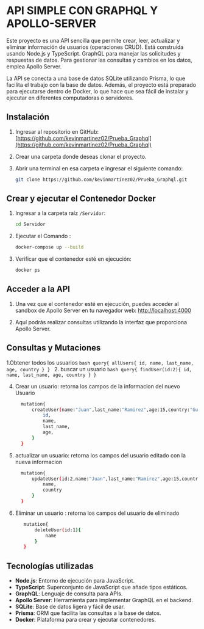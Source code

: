 

  # API SIMPLE CON GRAPHQL Y APOLLO-SERVER
Este proyecto es una API sencilla que permite crear, leer, actualizar y eliminar información de usuarios (operaciones CRUD). Está construida usando Node.js y TypeScript. GraphQL para manejar las solicitudes y respuestas de datos. Para gestionar las consultas y cambios en los datos, emplea Apollo Server.

La API se conecta a una base de datos SQLite utilizando Prisma, lo que facilita el trabajo con la base de datos. Además, el proyecto está preparado para ejecutarse dentro de Docker, lo que hace que sea fácil de instalar y ejecutar en diferentes computadoras o servidores.


## Instalación

1. Ingresar al repositorio en GitHub:
   [https://github.com/kevinmartinez02/Prueba_Graphql](https://github.com/kevinmartinez02/Prueba_Graphql)

2. Crear una carpeta donde deseas clonar el proyecto.

3. Abrir una terminal en esa carpeta e ingresar el siguiente comando:
   ```bash
   git clone https://github.com/kevinmartinez02/Prueba_Graphql.git
   ```
   

## Crear y ejecutar el Contenedor Docker

1. Ingresar a la carpeta raíz `/Servidor`:
   ```bash
   cd Servidor
   ```
2. Ejecutar el Comando :
   ```bash
   docker-compose up --build
   ```
3. Verificar que el contenedor esté en ejecución:
   ```bash
   docker ps
   ```



## Acceder a la API

1. Una vez que el contenedor esté en ejecución, puedes acceder al sandbox de Apollo Server en tu navegador web:
   [http://localhost:4000](http://localhost:4000)

2. Aquí podrás realizar consultas utilizando la interfaz que proporciona Apollo Server.




## Consultas y Mutaciones

1.Obtener todos los usuarios
    ```bash
        query{
            allUsers{
                id,
                name,
                last_name,
                age,
                country
            }
        }
    ```
2. buscar un usuario
    ```bash
        query{
            findUser(id:2){
                id,
                name,
                last_name,
                age,
                country
            }
        }
    ```


4. Crear un usuario: retorna los campos de la informacion del nuevo Usuario

      ```bash
        mutation{
            createUser(name:"Juan",last_name:"Ramirez",age:15,country:"Guatemala"){
                id,
                name,
                last_name,
                age,
            }
        }
      ```
 5.  actualizar un usuario: retorna los campos del usuario editado con la nueva informacion
      ```bash
        mutation{
            updateUser(id:2,name:"Juan",last_name:"Ramirez",age:15,country:"Guatemala"){
                name,
                country
            }
        }
      ```
6.  Eliminar un usuario : retorna los campos del usuario de eliminado
     ```bash
        mutation{
            deleteUser(id:1){
                name
            }
        }
     ```
## Tecnologías utilizadas
- **Node.js**: Entorno de ejecución para JavaScript.
- **TypeScript**: Superconjunto de JavaScript que añade tipos estáticos.
- **GraphQL**: Lenguaje de consulta para APIs.
- **Apollo Server**: Herramienta para implementar GraphQL en el backend.
- **SQLite**: Base de datos ligera y fácil de usar.
- **Prisma**: ORM que facilita las consultas a la base de datos.
- **Docker**: Plataforma para crear y ejecutar contenedores.
